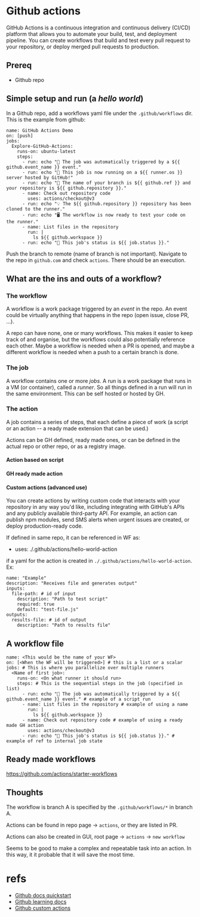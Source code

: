 # Github actions


GitHub Actions is a continuous integration and continuous delivery (CI/CD) platform that allows you to automate your build, test, and deployment pipeline. You can create workflows that build and test every pull request to your repository, or deploy merged pull requests to production.



## Prereq
- Github repo 


## Simple setup and run (a _hello world_)

In a Github repo, add a workflows yaml file under the `.github/workflows` dir. This is the example from github:

```
name: GitHub Actions Demo
on: [push]
jobs:
  Explore-GitHub-Actions:
    runs-on: ubuntu-latest
    steps:
      - run: echo "🎉 The job was automatically triggered by a ${{ github.event_name }} event."
      - run: echo "🐧 This job is now running on a ${{ runner.os }} server hosted by GitHub!"
      - run: echo "🔎 The name of your branch is ${{ github.ref }} and your repository is ${{ github.repository }}."
      - name: Check out repository code
        uses: actions/checkout@v3
      - run: echo "💡 The ${{ github.repository }} repository has been cloned to the runner."
      - run: echo "🖥️ The workflow is now ready to test your code on the runner."
      - name: List files in the repository
        run: |
          ls ${{ github.workspace }}
      - run: echo "🍏 This job's status is ${{ job.status }}."
```
Push the branch to remote (name of branch is not important). Navigate to the repo in `github.com` and check `actions`. There should be an execution. 

## What are the ins and outs of a workflow? 



### The workflow 

A workflow is a work package triggered by an _event_ in the repo. An event could be virtually anything that happens in the repo (open issue, close PR, ...). 

A repo can have none, one or many workflows. This makes it easier to keep track of and organise, but the workflows could also potentially reference each other. Maybe a workflow is needed when a PR is opened, and maybe a different workflow is needed when a push to a certain branch is done.


### The job

A workflow contains one or more _jobs_. A run is a work package that runs in a VM (or container), called a _runner_. So all things defined in a run will run in the same environment. This can be self hosted or hosted by GH. 


### The action 

A job contains a series of steps, that each define a piece of work (a script or an action -- a ready made extension that can be used.)

Actions can be GH defined, ready made ones, or can be defined in the actual repo or other repo, or as a registry image. 

#### Action based on script


#### GH ready made action




#### Custom actions (advanced use)

You can create actions by writing custom code that interacts with your repository in any way you'd like, including integrating with GitHub's APIs and any publicly available third-party API. For example, an action can publish npm modules, send SMS alerts when urgent issues are created, or deploy production-ready code.

If defined in same repo, it can be referenced in WF as: 
- uses: ./.github/actions/hello-world-action

if a yaml for the action is created in `./.github/actions/hello-world-action`. Ex:

```
name: "Example"
description: "Receives file and generates output"
inputs:
  file-path: # id of input
    description: "Path to test script"
    required: true
    default: "test-file.js"
outputs:
  results-file: # id of output
    description: "Path to results file"
```



## A workflow file 

```
name: <This would be the name of your WF>
on: [<When the WF will be triggered>] # this is a list or a scalar
jobs: # This is where you parallelize over multiple runners
  <Name of first job>:
    runs-on: <On what runner it should run>
    steps: # This is the sequential steps in the job (specified in list)
      - run: echo "🎉 The job was automatically triggered by a ${{ github.event_name }} event." # example of a script run
      - name: List files in the repository # example of using a name
        run: |
          ls ${{ github.workspace }}
      - name: Check out repository code # example of using a ready made GH action
        uses: actions/checkout@v3
      - run: echo "🍏 This job's status is ${{ job.status }}." # example of ref to internal job state
```


## Ready made workflows
https://github.com/actions/starter-workflows




## Thoughts 


The workflow is branch A is specified by the `.github/workflows/*` in branch A.

Actions can be found in repo page -> `actions`, or they are listed in PR. 


Actions can also be created in GUI, root page -> `actions` -> `new workflow`


Seems to be good to make a complex and repeatable task into an action. In this way, it it probable 
that it will save the most time.




# refs 

- [Github docs quickstart](https://docs.github.com/en/actions/quickstart)
- [Github learning docs](https://docs.github.com/en/actions/learn-github-actions)
- [Github custom actions](https://docs.github.com/en/actions/creating-actions)